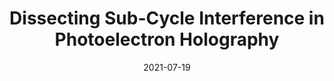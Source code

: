 ---
title: "Dissecting Sub-Cycle Interference in Photoelectron Holography"
collection: publications
permalink: " /publication/2021-07-19-Dissecting Sub-Cycle Interference in Photoelectron Holography"
date: 2021-07-19
venue: 'Phys. Rev. A'
paperurl: 'https://journals.aps.org/pra/abstract/10.1103/PhysRevA.104.013109'
citation: 'Nicholas Werby, Andrew S. Maxwell, Ruaridh Forbes, Philip H. Bucksbaum, Carla Figueira de Morisson Faria, Phys. Rev. A 104, 013109 (2021)'
---